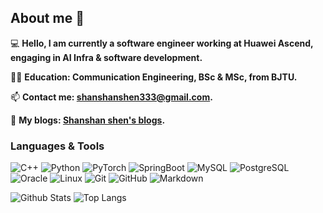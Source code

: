 ## About me 👋

💻 **Hello, I am currently a software engineer working at Huawei Ascend, engaging in AI Infra & software development.**

👨‍🎓 **Education: Communication Engineering, BSc & MSc, from BJTU.**

📫 **Contact me: [shanshanshen333@gmail.com](shanshanshen333@gmail.com).**

📃 **My blogs: [Shanshan shen's blogs](https://shen-shanshan.github.io/).**

### Languages & Tools

![C++](https://img.shields.io/badge/-C++-333333?style=flat-square&logo=cplusplus)
![Python](https://img.shields.io/badge/-Python-333333?style=flat-square&logo=Python)
![PyTorch](https://img.shields.io/badge/-PyTorch-333333?style=flat-square&logo=PyTorch)
![SpringBoot](https://img.shields.io/badge/-SpringBoot-333333?style=flat-square&logo=springboot)
![MySQL](https://img.shields.io/badge/-MySQL-333333?style=flat-square&logo=mysql)
![PostgreSQL](https://img.shields.io/badge/-PostgreSQL-333333?style=flat-square&logo=postgresql)
![Oracle](https://img.shields.io/badge/-Oracle-333333?style=flat-square&logo=oracle)
![Linux](https://img.shields.io/badge/-Linux-333333?style=flat&logo=Linux&logoColor=FCC624)
![Git](https://img.shields.io/badge/-Git-333333?style=flat-square&logo=git)
![GitHub](https://img.shields.io/badge/-GitHub-333333?style=flat-square&logo=github)
![Markdown](https://img.shields.io/badge/-Markdown-333333?style=flat&logo=markdown)

![Github Stats](https://github-readme-stats.vercel.app/api?username=shen-shanshan&count_private=true&show_icons=true&include_all_commits=true)
![Top Langs](https://github-readme-stats.vercel.app/api/top-langs/?username=shen-shanshan&hide=TeX&layout=compact)
